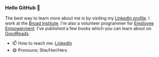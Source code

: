 ### Hello GitHub 👋

The best way to learn more about me is by visiting my [LinkedIn profile](https://www.linkedin.com/in/foresthandford/). I work at the [Broad Institute](https://www.broadinstitute.org/). I'm also a volunteer programmer for [Employee Empowerment](https://github.com/EmployeeEmpowerment/EmpEmp/). I've published a few books which you can learn about on [GoodReads](https://www.goodreads.com/author/show/17255626.Forest_J_Handford).

- 📫 How to reach me: [LinkedIn](https://www.linkedin.com/in/foresthandford/)
- 😄 Pronouns: She/Her/Hers

<!--
**ForestJay/ForestJay** is a ✨ _special_ ✨ repository because its `README.md` (this file) appears on your GitHub profile.

Here are some ideas to get you started:

- 🔭 I’m currently working on ...
- 🌱 I’m currently learning ...
- 👯 I’m looking to collaborate on ...
- 🤔 I’m looking for help with ...
- 💬 Ask me about ...
- 📫 How to reach me: ...
- 😄 Pronouns: ...
- ⚡ Fun fact: ...
-->
